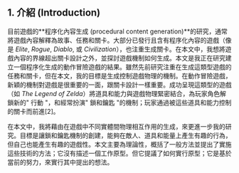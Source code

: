 ## 1. 介紹 (Introduction)

目前遊戲的**程序化內容生成 (procedural content generation)**的研究，通常將遊戲內容解釋為故事、任務和關卡。大部分已發行且含有程序化內容的遊戲（像是 *Elite*, *Rogue*, *Diablo*, 或 *Civilization*），也注重生成關卡。在本文中，我想將遊戲內容的界線超出關卡設計之外，並探討遊戲機制如何生成。本文是我正在研究建立一個程序化生成的動作冒險遊戲的結果。雖然先前研究注重在生成這類型遊戲的任務和關卡，但在本文，我的目標是生成控制遊戲物理的機制。在動作冒險遊戲，新穎的機制對遊戲是很重要的一面，跟關卡設計一樣重要。成功呈現這類型的遊戲（如 *The Legend of Zelda*）將道具和能力與遊戲物理緊密結合，為玩家角色解鎖新的" 行動 "，和經常扮演" 鎖和鑰匙 "的機制；玩家通過被這些道具和能力控制的關卡而前進[2]。

在本文中，我將藉由在遊戲中不同實體間物理相互作用的生成，來更進一步我的研究。目標是讓鎖和鑰匙機制的創建，能夠在敵人、道具和能量上產生有趣的行為，但自己也能產生有趣的遊戲性。本文主要為理論性，概括了一般方法並提出了實施這些技術的方法；它沒有描述一個工作原型。但它提議了如何實行原型；它是基於當前的努力，來實行其中提出的想法。